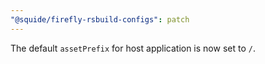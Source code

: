 ```yaml
---
"@squide/firefly-rsbuild-configs": patch
---
```


The default `assetPrefix` for host application is now set to `/`.

